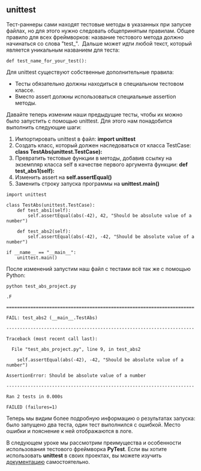 <h2>unittest</h2>

<p>Тест-раннеры&nbsp;сами находят тестовые методы в указанных при запуске файлах, но для этого нужно следовать общепринятым правилам. Общее правило для всех фреймворков: название тестового метода должно начинаться со слова "test_".&nbsp; Дальше может идти любой текст, который является уникальным названием для теста:</p>

<pre><code class="language-python hljs"><span class="hljs-function"><span class="hljs-keyword">def</span> <span class="hljs-title">test_name_for_your_test</span><span class="hljs-params">()</span>:</span></code></pre>

<p>Для unittest существуют собственные&nbsp;дополнительные правила:</p>

<ul>
	<li>Тесты обязательно должны находиться в специальном тестовом классе.</li>
	<li>Вместо assert&nbsp;должны использоваться специальные assertion методы.</li>
</ul>

<p>Давайте теперь изменим наши предыдущие тесты, чтобы их можно было запустить с помощью unittest. Для этого нам понадобится выполнить следующие шаги:</p>

<ol>
	<li>Импортировать unittest в файл: <strong>import unittest</strong></li>
	<li>Создать класс, который должен наследоваться от класса TestCase: <strong>class TestAbs(unittest.TestCase):</strong></li>
	<li>Превратить тестовые функции в методы, добавив ссылку на экземпляр класса self в качестве первого аргумента функции: <strong>def test_abs1(self):</strong></li>
	<li>Изменить assert&nbsp;на <strong>self.assertEqual()</strong></li>
	<li>Заменить строку запуска программы на <strong>unittest.main()</strong></li>
</ol>

<pre><code class="language-python hljs"><span class="hljs-keyword">import</span> unittest

<span class="hljs-class"><span class="hljs-keyword">class</span> <span class="hljs-title">TestAbs</span><span class="hljs-params">(unittest.TestCase)</span>:</span>
    <span class="hljs-function"><span class="hljs-keyword">def</span> <span class="hljs-title">test_abs1</span><span class="hljs-params">(self)</span>:</span>
        self.assertEqual(abs(<span class="hljs-number">-42</span>), <span class="hljs-number">42</span>, <span class="hljs-string">"Should be absolute value of a number"</span>)
        
    <span class="hljs-function"><span class="hljs-keyword">def</span> <span class="hljs-title">test_abs2</span><span class="hljs-params">(self)</span>:</span>
        self.assertEqual(abs(<span class="hljs-number">-42</span>), <span class="hljs-number">-42</span>, <span class="hljs-string">"Should be absolute value of a number"</span>)
        
<span class="hljs-keyword">if</span> __name__ == <span class="hljs-string">"__main__"</span>:
    unittest.main()
</code></pre>

<p>После изменений запустим наш файл с тестами всё так же с помощью Python:</p>

<pre><code class="language-bash hljs">python test_abs_project.py

.F

======================================================================

FAIL: test_abs2 (__main__.TestAbs)

----------------------------------------------------------------------

Traceback (most recent call last):

&nbsp; File <span class="hljs-string">"test_abs_project.py"</span>, line 9, <span class="hljs-keyword">in</span> test_abs2

&nbsp; &nbsp; self.assertEqual(abs(-42), -42, <span class="hljs-string">"Should be absolute value of a number"</span>)

AssertionError: Should be absolute value of a number

----------------------------------------------------------------------

Ran 2 tests <span class="hljs-keyword">in</span> 0.000s

FAILED (failures=1)</code></pre>

<p>Теперь мы видим более подробную информацию о результатах запуска: было запущено два теста, один тест выполнился с ошибкой.&nbsp;Место ошибки и пояснение к ней отображаются в логе.</p>

<p>В следующем уроке мы рассмотрим преимущества и особенности использования тестового фреймворка <strong>PyTest</strong>. Если вы хотите использовать <strong>unittest</strong> ﻿в своих проектах, вы можете изучить <a href="https://docs.python.org/3/library/unittest.html" rel="nofollow noopener noreferrer" target="_blank">документацию</a> самостоятельно.</p>